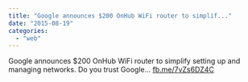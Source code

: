 ```yaml
---
title: "Google announces $200 OnHub WiFi router to simplif..."
date: "2015-08-19"
categories: 
  - "web"
---
```


Google announces $200 OnHub WiFi router to simplify setting up and managing networks. Do you trust Google... [fb.me/7vZs6DZ4C](http://fb.me/7vZs6DZ4C)
